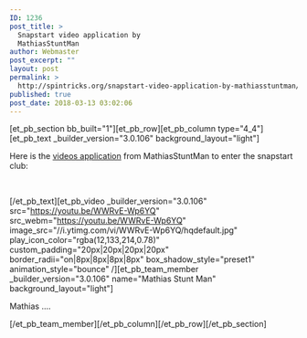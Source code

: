 ```yaml
---
ID: 1236
post_title: >
  Snapstart video application by
  MathiasStuntMan
author: Webmaster
post_excerpt: ""
layout: post
permalink: >
  http://spintricks.org/snapstart-video-application-by-mathiasstuntman/
published: true
post_date: 2018-03-13 03:02:06
---
```

[et_pb_section bb_built="1"][et_pb_row][et_pb_column type="4_4"][et_pb_text _builder_version="3.0.106" background_layout="light"]

Here is the <a href="http://spintricks.org/patches-video-applications/">videos application</a> from MathiasStuntMan to enter the snapstart club:

&nbsp;

[/et_pb_text][et_pb_video _builder_version="3.0.106" src="https://youtu.be/WWRvE-Wp6YQ" src_webm="https://youtu.be/WWRvE-Wp6YQ" image_src="//i.ytimg.com/vi/WWRvE-Wp6YQ/hqdefault.jpg" play_icon_color="rgba(12,133,214,0.78)" custom_padding="20px|20px|20px|20px" border_radii="on|8px|8px|8px|8px" box_shadow_style="preset1" animation_style="bounce" /][et_pb_team_member _builder_version="3.0.106" name="Mathias Stunt Man" background_layout="light"]

Mathias ....

[/et_pb_team_member][/et_pb_column][/et_pb_row][/et_pb_section]